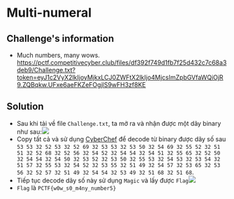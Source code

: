 # Multi-numeral
## Challenge's information
- Much numbers, many wows.
https://pctf.competitivecyber.club/files/df392f749d1fb7f25d432c7c68a3deb9/Challenge.txt?token=eyJ1c2VyX2lkIjoyMjkxLCJ0ZWFtX2lkIjo4MjcsImZpbGVfaWQiOjR9.ZQBqkw.UFxe6aeFKZeFOgjlS9wFH3zf8KE
## Solution
- Sau khi tải về file `Challenge.txt`, ta mở ra và nhận được một dãy binary như sau:![](https://hackmd.io/_uploads/ByUroJARn.png)
- Copy tất cả và sử dụng [CyberChef](https://gchq.github.io/CyberChef/) để decode từ binary được dãy số sau `53 53 32 52 53 32 52 69 32 53 53 32 53 50 32 54 69 32 55 52 32 51 51 32 52 68 32 52 56 32 54 52 32 54 54 32 54 51 32 55 65 32 52 50 32 54 54 32 54 50 32 53 52 32 53 50 32 55 53 32 54 53 32 53 54 32 51 57 32 55 53 32 54 52 32 53 55 32 51 49 32 54 57 32 53 65 32 53 56 32 52 57 32 51 49 32 54 54 32 53 49 32 51 68 32 51 68`. 
- Tiếp tục decode dãy số này sử dụng `Magic` và lấy được `Flag`![](https://hackmd.io/_uploads/HyvxTk0R3.png)
- `Flag` là `PCTF{w0w_s0_m4ny_number5}`